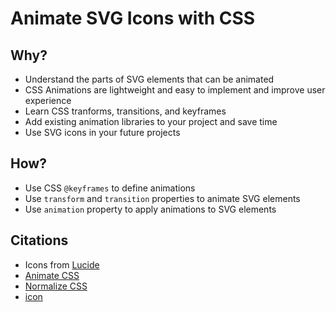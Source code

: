 # Animate SVG Icons with CSS

## Why? 
* Understand the parts of SVG elements that can be animated
* CSS Animations are lightweight and easy to implement and improve user experience
* Learn CSS tranforms, transitions, and keyframes
* Add existing animation libraries to your project and save time
* Use SVG icons in your future projects

## How?
* Use CSS `@keyframes` to define animations
* Use `transform` and `transition` properties to animate SVG elements
* Use `animation` property to apply animations to SVG elements

## Citations
* Icons from [Lucide](https://lucide.dev/)
* [Animate CSS](https://daneden.github.io/animate.css/)
* [Normalize CSS](https://necolas.github.io/normalize.css/)
* [icon](https://lucide.dev/icons/atom)

